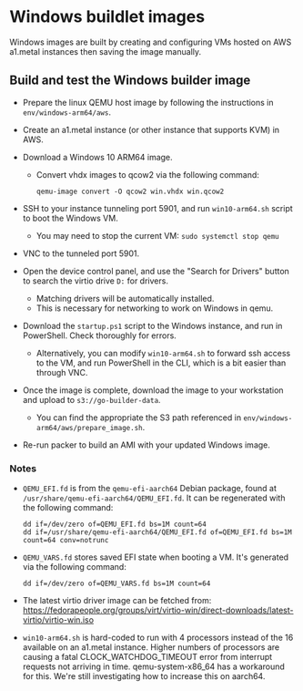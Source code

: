 # Windows buildlet images

Windows images are built by creating and configuring VMs hosted on AWS
a1.metal instances then saving the image manually.

## Build and test the Windows builder image

- Prepare the linux QEMU host image by following the instructions in
  `env/windows-arm64/aws`.
- Create an a1.metal instance (or other instance that supports KVM)
  in AWS.
- Download a Windows 10 ARM64 image.
    - Convert vhdx images to qcow2 via the following command:

      ```shell
      qemu-image convert -O qcow2 win.vhdx win.qcow2
      ```

- SSH to your instance tunneling port 5901, and run `win10-arm64.sh`
  script to boot the Windows VM.
    - You may need to stop the current VM: `sudo systemctl stop qemu`
- VNC to the tunneled port 5901.
- Open the device control panel, and use the "Search for Drivers"
  button to search the virtio drive `D:` for drivers.
    - Matching drivers will be automatically installed.
    - This is necessary for networking to work on Windows in qemu.
- Download the `startup.ps1` script to the Windows instance, and run
  in PowerShell. Check thoroughly for errors.
    - Alternatively, you can modify `win10-arm64.sh` to forward ssh
      access to the VM, and run PowerShell in the CLI, which is a bit
      easier than through VNC.
- Once the image is complete, download the image to your workstation
  and upload to `s3://go-builder-data`.
    - You can find the appropriate the S3 path referenced in
      `env/windows-arm64/aws/prepare_image.sh`.
- Re-run packer to build an AMI with your updated Windows image.

### Notes

- `QEMU_EFI.fd` is from the `qemu-efi-aarch64` Debian package, found
  at `/usr/share/qemu-efi-aarch64/QEMU_EFI.fd`. It can be regenerated
  with the following command:

  ```shell
  dd if=/dev/zero of=QEMU_EFI.fd bs=1M count=64
  dd if=/usr/share/qemu-efi-aarch64/QEMU_EFI.fd of=QEMU_EFI.fd bs=1M count=64 conv=notrunc
  ```

- `QEMU_VARS.fd` stores saved EFI state when booting a VM. It's
  generated via the following command:

  ```shell
  dd if=/dev/zero of=QEMU_VARS.fd bs=1M count=64
  ```

- The latest virtio driver image can be fetched from:
  https://fedorapeople.org/groups/virt/virtio-win/direct-downloads/latest-virtio/virtio-win.iso

- `win10-arm64.sh` is hard-coded to run with 4 processors instead of
  the 16 available on an a1.metal instance. Higher numbers of
  processors are causing a fatal CLOCK_WATCHDOG_TIMEOUT error from
  interrupt requests not arriving in time. qemu-system-x86_64 has a
  workaround for this. We're still investigating how to increase this
  on aarch64.
